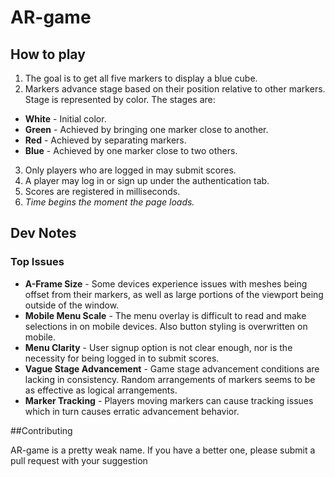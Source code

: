 # AR-game
## How to play
1. The goal is to get all five markers to display a blue cube.
2. Markers advance stage based on their position relative to other markers. Stage is represented by color. The stages are:
* **White** - Initial color.
* **Green** - Achieved by bringing one marker close to another.
* **Red** - Achieved by separating markers.
* **Blue** - Achieved by one marker close to two others.
3. Only players who are logged in may submit scores.
4. A player may log in or sign up under the authentication tab.
5. Scores are registered in milliseconds.
6. *Time begins the moment the page loads.*
## Dev Notes
### Top Issues
* **A-Frame Size** - Some devices experience issues with meshes being offset from their markers, as well as large portions of the viewport being outside of the window.
* **Mobile Menu Scale** - The menu overlay is difficult to read and make selections in on mobile devices. Also button styling is overwritten on mobile.
* **Menu Clarity** - User signup option is not clear enough, nor is the necessity for being logged in to submit scores.
* **Vague Stage Advancement** - Game stage advancement conditions are lacking in consistency. Random arrangements of markers seems to be as effective as logical arrangements.
* **Marker Tracking** - Players moving markers can cause tracking issues which in turn causes erratic advancement behavior.

##Contributing

  AR-game is a pretty weak name. If you have a better one, please submit a pull request with your suggestion **<HERE>**

